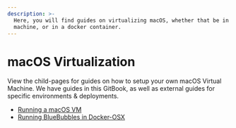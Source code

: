 ```yaml
---
description: >-
  Here, you will find guides on virtualizing macOS, whether that be in a virtual
  machine, or in a docker container.
---
```


# macOS Virtualization

View the child-pages for guides on how to setup your own macOS Virtual Machine. We have guides in this GitBook, as well as external guides for specific environments & deployments.

* [Running a macOS VM](running-a-macos-vm/)
* [Running BlueBubbles in Docker-OSX](running-bluebubbles-in-docker-osx/)
